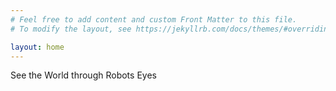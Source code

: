 ```yaml
---
# Feel free to add content and custom Front Matter to this file.
# To modify the layout, see https://jekyllrb.com/docs/themes/#overriding-theme-defaults

layout: home
---
```

<link rel="shortcut icon" type="image/x-icon" href="favicon.ico">
See the World through Robots Eyes